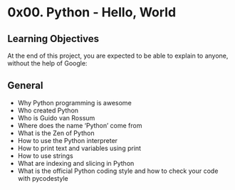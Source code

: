 # 0x00. Python - Hello, World

## Learning Objectives
At the end of this project, you are expected to be able to explain to anyone, without the help of Google:

## General
* Why Python programming is awesome
* Who created Python
* Who is Guido van Rossum
* Where does the name ‘Python’ come from
* What is the Zen of Python
* How to use the Python interpreter
* How to print text and variables using print
* How to use strings
* What are indexing and slicing in Python
* What is the official Python coding style and how to check your code with pycodestyle

